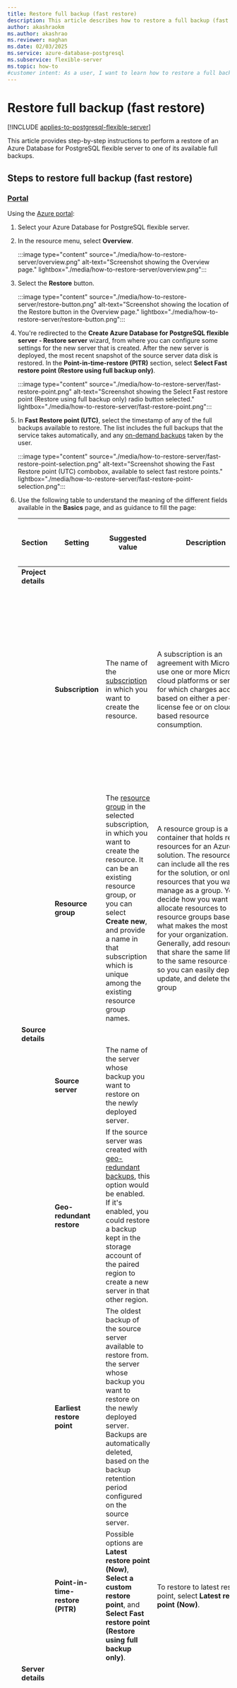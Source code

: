 ```yaml
---
title: Restore full backup (fast restore)
description: This article describes how to restore a full backup (fast restore) of an Azure Database for PostgreSQL flexible server.
author: akashraokm
ms.author: akashrao
ms.reviewer: maghan
ms.date: 02/03/2025
ms.service: azure-database-postgresql
ms.subservice: flexible-server
ms.topic: how-to
#customer intent: As a user, I want to learn how to restore a full backup (fast restore) of an Azure Database for PostgreSQL flexible server.
---
```


# Restore full backup (fast restore)

[!INCLUDE [applies-to-postgresql-flexible-server](~/reusable-content/ce-skilling/azure/includes/postgresql/includes/applies-to-postgresql-flexible-server.md)]

This article provides step-by-step instructions to perform a restore of an Azure Database for PostgreSQL flexible server to one of its available full backups.

## Steps to restore full backup (fast restore)

### [Portal](#tab/portal-restore-full-backup)

Using the [Azure portal](https://portal.azure.com/):

1. Select your Azure Database for PostgreSQL flexible server.

2. In the resource menu, select **Overview**.

    :::image type="content" source="./media/how-to-restore-server/overview.png" alt-text="Screenshot showing the Overview page." lightbox="./media/how-to-restore-server/overview.png":::

3. Select the **Restore** button.

    :::image type="content" source="./media/how-to-restore-server/restore-button.png" alt-text="Screenshot showing the location of the Restore button in the Overview page." lightbox="./media/how-to-restore-server/restore-button.png":::

4. You're redirected to the **Create Azure Database for PostgreSQL flexible server - Restore server** wizard, from where you can configure some settings for the new server that is created. After the new server is deployed, the most recent snapshot of the source server data disk is restored. In the **Point-in-time-restore (PITR)** section, select **Select Fast restore point (Restore using full backup only)**.

    :::image type="content" source="./media/how-to-restore-server/fast-restore-point.png" alt-text="Screenshot showing the Select Fast restore point (Restore using full backup only) radio button selected." lightbox="./media/how-to-restore-server/fast-restore-point.png":::

5. In **Fast Restore point (UTC)**, select the timestamp of any of the full backups available to restore. The list includes the full backups that the service takes automatically, and any [on-demand backups](how-to-perform-backups.md) taken by the user.

    :::image type="content" source="./media/how-to-restore-server/fast-restore-point-selection.png" alt-text="Screenshot showing the Fast Restore point (UTC) combobox, available to select fast restore points." lightbox="./media/how-to-restore-server/fast-restore-point-selection.png":::

6. Use the following table to understand the meaning of the different fields available in the **Basics** page, and as guidance to fill the page:

    | Section | Setting | Suggested value | Description | Can be changed after instance creation |
    | --- | --- | --- | --- | --- |
    | **Project details** | | | | |
    | | **Subscription** | The name of the [subscription](/microsoft-365/enterprise/subscriptions-licenses-accounts-and-tenants-for-microsoft-cloud-offerings#subscriptions) in which you want to create the resource. | A subscription is an agreement with Microsoft to use one or more Microsoft cloud platforms or services, for which charges accrue based on either a per-user license fee or on cloud-based resource consumption. | An existing Azure Database for PostgreSQL flexible server instance can be moved to a different subscription from the one it was originally created. For more information, see Move [Azure resources to a new resource group or subscription](/azure/azure-resource-manager/management/move-resource-group-and-subscription). |
    | | **Resource group** | The [resource group](/azure/azure-resource-manager/management/manage-resource-groups-portal#what-is-a-resource-group) in the selected subscription, in which you want to create the resource. It can be an existing resource group, or you can select **Create new**, and provide a name in that subscription which is unique among the existing resource group names. | A resource group is a container that holds related resources for an Azure solution. The resource group can include all the resources for the solution, or only those resources that you want to manage as a group. You decide how you want to allocate resources to resource groups based on what makes the most sense for your organization. Generally, add resources that share the same lifecycle to the same resource group so you can easily deploy, update, and delete them as a group | An existing Azure Database for PostgreSQL flexible server instance can be moved to a different subscription from the one it was originally created. For more information, see Move [Azure resources to a new resource group or subscription](/azure/azure-resource-manager/management/move-resource-group-and-subscription). |
    | **Source details** | | | | |
    | | **Source server** | The name of the server whose backup you want to restore on the newly deployed server. | | |
    | | **Geo-redundant restore** | If the source server was created with [geo-redundant backups](concepts-backup-restore.md#geo-redundant-backup-and-restore), this option would be enabled. If it's enabled, you could restore a backup kept in the storage account of the paired region to create a new server in that other region. | | |
    | | **Earliest restore point** | The oldest backup of the source server available to restore from. the server whose backup you want to restore on the newly deployed server. Backups are automatically deleted, based on the backup retention period configured on the source server. | | |
    | | **Point-in-time-restore (PITR)** | Possible options are **Latest restore point (Now)**, **Select a custom restore point**, and **Select Fast restore point (Restore using full backup only)**. | To restore to latest restore point, select **Latest restore point (Now)**. | |
    | **Server details** | | | | |
    | | **Name** | The name that you want to assign to the newly deployed server, on top of which a backup of the source is restored. | A unique name that identifies your Azure Database for PostgreSQL flexible server instance. The domain name `postgres.database.azure.com` is appended to the server name you provide, to conform the fully qualified host name by which you can use a Domain Naming System server to resolve the IP address of your instance. | Although the server name can't be changed after server creation, you can use the [point in time recovery](concepts-backup-restore.md#point-in-time-recovery) feature, to restore the server under a different name. An alternative approach to continue using the existing server, but being able to refer to it using a different server name, would use the [virtual endpoints](concepts-read-replicas-virtual-endpoints.md) to create a writer endpoint with the new desired name. With this approach, you could refer to the instance by its original name, or that assigned to the write virtual endpoint. |
    | | **Location** | The name of one of the [regions in which the service is supported](overview.md#azure-regions). Point in time restore only supports the deployment of the new server in the same region in which the source server exists. | Compliance, data residency, pricing, proximity to your users, or availability of other services in the same region, are some of the requirements you should use when choosing the region. | The service doesn't offer a feature to automatically and transparently relocate an instance to a different region. |
    | | **PostgreSQL version** | The version selected by default. | Point in time restore only supports the deployment of the new server with the exact same major version used by the source server. Currently those versions are: **[!INCLUDE [major-versions-ascending](includes/major-versions-ascending.md)]** | Azure Database for PostgreSQL flexible server supports in-place upgrade, via [major version upgrade](how-to-perform-major-version-upgrade.md). |
    | | **Availability zone** | Your preferred [availability zone](/azure/reliability/availability-zones-overview). | You can choose in which availability zone you want your server to be deployed. Being able to choose the availability zone in which your instance is deployed, is useful to colocate it with your application. If you choose *No preference*, a default availability zone is automatically assigned to your instance during its creation. | Although the availability zone in which an instance is deployed can't be changed after its creation, you can use the [point in time recovery](concepts-backup-restore.md#point-in-time-recovery) feature to restore the server under a different name on a different availability zone. |
    | | **Compute + storage** | Assigns the same type and size of compute and same size of storage, as the ones used by the source server at the time the backup is restored. However, if you select the **Configure server** link, you can change the type of storage allocated to the new server, and whether or not it should be provisioned with geo-redundant backups. | | After the new server is deployed, its compute options can be scaled up or down. |

7. If you want to change the type of storage assigned to the new server, or if you want to deploy it with geo-redundant backups, select **Configure server**:

    :::image type="content" source="./media/how-to-restore-server/configure-server-button.png" alt-text="Screenshot showing the location of the Configure server link." lightbox="./media/how-to-restore-server/configure-server-button.png":::

8. The **Compute + storage** opens to show compute and storage options for the new server:

    :::image type="content" source="./media/how-to-restore-server/configure-server-page.png" alt-text="Screenshot showing the Compute + storage page." lightbox="./media/how-to-restore-server/configure-server-page.png":::

9. Use the following table to understand the meaning of the different fields available in the **Compute + storage** page, and as guidance to fill the page:

    | Section | Setting | Suggested value | Description | Can be changed after instance creation |
    | --- | --- | --- | --- | --- |
    | **Compute** | | | | |
    | | **Compute tier** | Can't be changed and is automatically set to the same value as the source server. | Possible values are **Burstable** (typically used for development environments in which workloads don't need the full capacity of the CPU continuously) and **General Purpose** (typically used for production environments with most common workloads), and **Memory Optimized** (typically used for production environments running workloads that require a high memory to CPU ratio). For more information, see [Compute options in Azure Database for PostgreSQL flexible server](concepts-compute.md). | Can be changed after the server is created. However, if you're using some functionality which is only supported on certain tiers and change the current tier to one in which the feature isn't supported, the feature stops being available or gets disabled. |
    | | **Compute size** | Can't be changed and is automatically set to the same value as the source server. | Notice that the list of supported values might vary across regions, depending on the hardware available on each region. For more information, see [Compute options in Azure Database for PostgreSQL flexible server](concepts-compute.md). | Can be changed after instance is created. |
    | **Storage** | | | | |
    | | **Storage type** | Select **Premium SSD**. | Notice that the list of allowed values might vary depending on which other features you selected. For more information, see [Storage options in Azure Database for PostgreSQL flexible server](concepts-storage.md). | Can't be changed after the instance is created. |
    | | **Storage size** | Can't be changed and is automatically set to the same value as the source server. | Notice that the list of supported values might vary across regions, depending on the hardware available on each region. For more information, see [Compute options in Azure Database for PostgreSQL flexible server](concepts-compute.md). | Can be changed after the instance is created. It can only be increased. Manual or automatic shrinking of storage isn't supported. Acceptable values depend on the type of storage assigned to the instance. |
    | | **Performance tier** | Can't be changed and is automatically set to the same value as the source server. | Performance of Premium solid-state drives (SSD) is set when you create the disk, in the form of their performance tier. When setting the provisioned size of the disk, a performance tier is automatically selected. This performance tier determines the IOPS and throughput of your managed disk. For Premium SSD disks, this tier can be changed at deployment or afterwards, without changing the size of the disk, and without downtime. Changing the tier allows you to prepare for and meet higher demand without using your disk's bursting capability. It can be more cost-effective to change your performance tier rather than rely on bursting, depending on how long the extra performance is necessary. This is ideal for events that temporarily require a consistently higher level of performance. Events like holiday shopping, performance testing, or running a training environment. To handle these events, you can switch a disk to a higher performance tier without downtime, for as long as you need the extra performance. You can then return to the original tier without downtime when the extra performance is no longer necessary. | Can be changed after the instance is created. |
    | | **Storage autogrow** | Can't be changed and is automatically set to the same value as the source server. | Notice that this option might not be supported for some storage types, and it might not be honored for certain storage sizes. For more information, see [Configure storage autogrow in an Azure Database for PostgreSQL flexible server](how-to-auto-grow-storage.md). | Can be changed after the instance is created, as long as the storage type supports this feature. |
    | **Backups** | | | | |
    | | **Backup retention period (in days)** | Can't be changed and is automatically set to the same value as the source server. | The default backup retention period is 7 days, but you can extend the period to a maximum of 35 days. | Can be changed after instance is created. |
    | | **Backup redundancy** | Automatically selected for you, based on the configuration of high availability and geo-redundancy of backups. | Possible values are **Locally redundant** (provides at least 99.999999999% durability of backup objects over a year), **Zone redundant** (provides at least 99.9999999999% durability of backup objects over a year), and **Geo-Redundant** (provides at least 99.99999999999999% durability of backup objects over a year). When **Geo-redundancy** is enabled for the backup, then the backup redundancy option is set to **Geo-Redundant**. Otherwise, if high availability is set to **Disabled** or **Same zone**, then backup redundancy is set to **Locally redundant**. And if high availability is set to **Zone redundant**, then backup redundancy is set to **Zone redundant**. For more information, see [Backup redundancy options in Azure Database for PostgreSQL flexible server](concepts-backup-restore.md#backup-redundancy-options). | Can't be changed after instance is created. |
    | | **Geo-redundancy** | Leave this option disabled. | Geo-redundancy in backups is only supported on instances deployed in any of the [Azure paired regions](/azure/reliability/cross-region-replication-azure). For more information, see [Geo-redundant backup and restore in Azure Database for PostgreSQL flexible server](concepts-backup-restore.md#geo-redundant-backup-and-restore)| Can't be changed after instance is created. |

10. Once all the new server is configured to your needs, select **Review + create**.

    :::image type="content" source="./media/how-to-restore-server/restore-point-review-create.png" alt-text="Screenshot showing the location of the Review + create button." lightbox="./media/how-to-restore-server/restore-point-review-create.png":::

11. Review that all configurations for the new deployment are correctly set, and select **Create**.

    :::image type="content" source="./media/how-to-restore-server/restore-point-create.png" alt-text="Screenshot showing the location of the Create button." lightbox="./media/how-to-restore-server/restore-point-create.png":::

12. A new deployment is launched to create your new Azure Database for PostgreSQL flexible server and restore the most recent data available on the source server at the time of restore:

    :::image type="content" source="./media/how-to-restore-server/restore-point-deployment-progress.png" alt-text="Screenshot that shows the deployment in progress to create your new Azure Database for PostgreSQL Flexible server, on which the most recent data available on the source server is restored." lightbox="./media/how-to-restore-server/restore-point-deployment-progress.png":::

13. When the deployment completes, you can select **Go to resource**, to get you to the **Overview** page of your new Azure Database for PostgreSQL flexible server, and start using it:

    :::image type="content" source="./media/how-to-restore-server/restore-point-deployment-completed.png" alt-text="Screenshot that shows the deployment successfully completed of your Azure Database for PostgreSQL Flexible server." lightbox="./media/how-to-restore-server/restore-point-deployment-completed.png":::

### [CLI](#tab/cli-restore-full-backup)

First, you need to identify the backup that you want to restore, and fetch the exact date and time when it completed. For that, you can use the [az postgres flexible-server backup list](/cli/azure/postgres/flexible-server/backup#az-postgres-flexible-server-backup-list) command.

```azurecli-interactive
az postgres flexible-server backup list \
  --resource-group <resource_group> \
  --name <server> \
  --query sort_by([].{name:name, backupType:backupType, completedTime:completedTime, source:source}, &completedTime) \
  --output table
```

Once you have the completion time of the full backup that you want to restore, you can restore the backup via the [az postgres flexible-server restore](/cli/azure/postgres/flexible-server#az-postgres-flexible-server-restore) command.

```azurecli-interactive
az postgres flexible-server restore \
  --resource-group <resource_group> \
  --name <server> \
  --source-server <source_server> \
  --restore-time <backup_completed_time>
```

> [!NOTE]
> - The value passed to the `--restore-time` parameter represents the point in time, in UTC, to restore from (ISO8601 format).
> - If the `--restore-time` parameter isn't present, its value defaults to the current time in the system from where the command is executed.
> - If the value passed is in the future, the backend service that receives the request normalizes it to the current date and time.
> - If the value passed is earlier than the earliest restore point available on the source server, you receive an InternalServerError.

---

## Related content

- [Restore to latest restore point](how-to-restore-latest-restore-point.md).
- [Restore to custom restore point](how-to-restore-custom-restore-point.md).
- [Restore to paired region (geo-restore)](how-to-restore-paired-region.md).
- [Restore a dropped server](how-to-restore-dropped-server.md).
